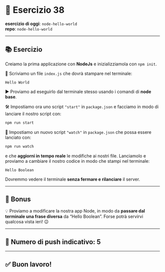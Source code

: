 # 🧪 Esercizio 38

**esercizio di oggi**: `node-hello-world`  
**repo**: `node-hello-world`

---

## 📚 Esercizio

Creiamo la prima applicazione con **NodeJs** e inizializziamola con `npm init`.

📝 Scriviamo un file `index.js` che dovrà stampare nel terminale:

```
Hello World
```

▶️ Proviamo ad eseguirlo dal terminale stesso usando i comandi di **node base**.

🛠️ Impostiamo ora uno script `"start"` in `package.json` e facciamo in modo di lanciare il nostro script con:

```bash
npm run start
```

👀 Impostiamo un nuovo script `"watch"` in `package.json` che possa essere lanciato con:

```bash
npm run watch
```

e che **aggiorni in tempo reale** le modifiche ai nostri file. Lanciamolo e proviamo a cambiare il nostro codice in modo che stampi nel terminale:

```
Hello Boolean
```

Dovremmo vedere il terminale **senza fermare e rilanciare** il server.

---

## 🎁 Bonus

💡 Proviamo a modificare la nostra app Node, in modo da **passare dal terminale una frase diversa** da “Hello Boolean”. Forse potrà servirvi qualcosa vista ieri! 😉  

---

## 📌 Numero di push indicativo: **5**

---

## ✅ Buon lavoro!
